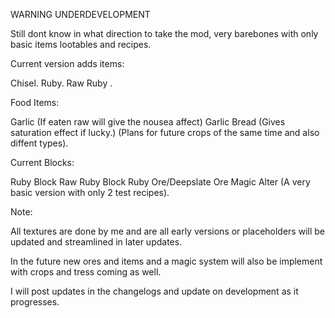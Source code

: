 WARNING UNDERDEVELOPMENT



Still dont know in what direction to take the mod, very barebones with only basic items lootables and recipes.

Current version adds items: 

Chisel.
Ruby.
Raw Ruby .

Food Items:

Garlic (If eaten raw will give the nousea affect)
Garlic Bread (Gives saturation effect if lucky.)
(Plans for future crops of the same time and also diffent types).

Current Blocks:

Ruby Block
Raw Ruby Block
Ruby Ore/Deepslate Ore
Magic Alter (A very basic version with only 2 test recipes).

Note: 

All textures are done by me and are all early versions or placeholders will be updated and streamlined in later updates.

In the future new ores and items and a magic system will also be implement with crops and tress coming as well.



I will post updates in the changelogs and update on development as it progresses.
